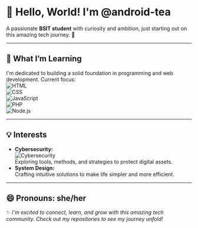 # 👋 Hello, World! I'm @android-tea  
A passionate **BSIT student** with curiosity and ambition, just starting out on this amazing tech journey. 🌟  

---

## 🌱 What I’m Learning  
I'm dedicated to building a solid foundation in programming and web development. Current focus:  
![HTML](https://img.shields.io/badge/HTML-E34F26?style=for-the-badge&logo=html5&logoColor=white)  
![CSS](https://img.shields.io/badge/CSS-1572B6?style=for-the-badge&logo=css3&logoColor=white)  
![JavaScript](https://img.shields.io/badge/JavaScript-F7DF1E?style=for-the-badge&logo=javascript&logoColor=black)  
![PHP](https://img.shields.io/badge/PHP-777BB4?style=for-the-badge&logo=php&logoColor=white)  
![Node.js](https://img.shields.io/badge/Node.js-339933?style=for-the-badge&logo=nodedotjs&logoColor=white)  

---

## 💡 Interests  
- **Cybersecurity:**  
  ![Cybersecurity](https://img.shields.io/badge/Cybersecurity-2E8B57?style=for-the-badge&logo=security&logoColor=white)  
  Exploring tools, methods, and strategies to protect digital assets.  
- **System Design:**  
  Crafting intuitive solutions to make life simpler and more efficient.  

---

## 😄 Pronouns: she/her  

✨ _I'm excited to connect, learn, and grow with this amazing tech community. Check out my repositories to see my journey unfold!_  

